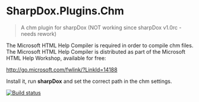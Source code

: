 SharpDox.Plugins.Chm
=====================
> A chm plugin for sharpDox (NOT working since sharpDox v1.0rc - needs rework)

The Microsoft HTML Help Compiler is required in order to compile chm files. The Microsoft HTML Help Compiler is distributed as part of the Microsoft HTML Help Workshop, available for free:

http://go.microsoft.com/fwlink/?LinkId=14188

Install it, run **sharpDox** and set the correct path in the chm settings.

[![Build status](https://ci.appveyor.com/api/projects/status/187o1f98c06ke0s4)](https://ci.appveyor.com/project/Geaz/sharpdox-plugins-chm)